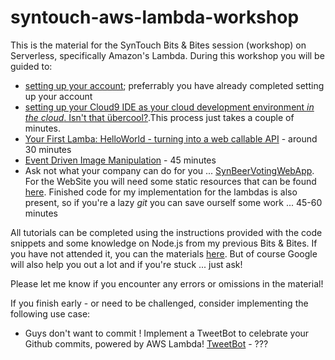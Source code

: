 # syntouch-aws-lambda-workshop
This is the material for the SynTouch Bits & Bites session (workshop) on Serverless, specifically Amazon's Lambda.
During this workshop you will be guided to:
* [setting up your account](https://github.com/mnuman/syntouch-aws-lambda-workshop/blob/master/0-Account%20Setup/Account%20Setup.pdf); preferrably you have already completed setting up your account
* [setting up your Cloud9 IDE as your cloud development environment *in the cloud*. Isn't that übercool?](https://github.com/mnuman/syntouch-aws-lambda-workshop/blob/master/1-Cloud9/Cloud9.pdf).This process just takes a couple of minutes.
* [Your First Lamba: HelloWorld - turning into a web callable API](https://github.com/mnuman/syntouch-aws-lambda-workshop/blob/master/2-Hello%20World/Hello%20World.pdf) - around 30 minutes
* [Event Driven Image Manipulation](https://github.com/mnuman/syntouch-aws-lambda-workshop/blob/master/3-Image%20Manipulation/Image%20Manipulation.pdf) - 45 minutes
* Ask not what your company can do for you ... [SynBeerVotingWebApp](https://github.com/mnuman/syntouch-aws-lambda-workshop/blob/master/4-Website/SynBeerVotingApp%20-%20Lambda%20powered%20website.pdf). For the WebSite you will need some static resources that can be found [here](https://github.com/mnuman/syntouch-aws-lambda-workshop/tree/master/4.%20Website). Finished code for my implementation for the lambdas is also present, so if you're a lazy *git* you can save ourself some work ... 45-60 minutes

All tutorials can be completed using the instructions provided with the code snippets and some knowledge on Node.js from my previous Bits & Bites. If you have not attended it, you can the materials [here](https://github.com/mnuman/syntouch-node-js).
But of course Google will also help you out a lot and if you're stuck ... just ask!

Please let me know if you encounter any errors or omissions in the material!

If you finish early - or need to be challenged, consider implementing the following use case:
* Guys don't want to commit ! Implement a TweetBot to celebrate your Github commits, powered by AWS Lambda! [TweetBot](https://github.com/mnuman/syntouch-aws-lambda-workshop/blob/master/5-Tweetbot/TweetBot.pdf) - ???
